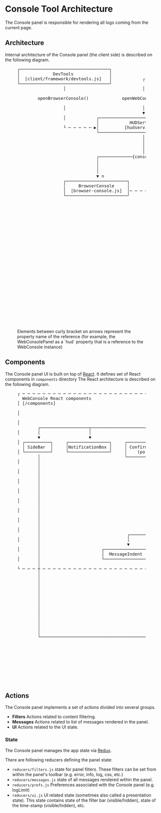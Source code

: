 # Console Tool Architecture

The Console panel is responsible for rendering all logs coming from the current page.

## Architecture

Internal architecture of the Console panel (the client side) is described
on the following diagram.

<figure class="hero">
  <pre class="diagram">
┌───────────────────────────────────┐                         ┌───────────────────────────────────┐
│             DevTools              │                         │          WebConsolePanel          │
│  [client/framework/devtools.js]   │            ┌ ─ ─ ─ ─ ─ ─│            [panel.js]             │
└───────────────────────────────────┘                         └───────────────────────────────────┘
                  │                              │                              │
                                                                                │
        openBrowserConsole()             openWebConsole()                       │
                                                                                │
                  │                              │                              │
                                                 ▼                              │
                  │            ┌───────────────────────────────────┐            │
                               │            HUDService             │            │
                  └ ─ ─ ─ ─ ─ ▶│          [hudservice.js]          │          {hud}
                               └───────────────────────────────────┘            │
                                                 │                              │
                                                 │                              │
                                                 │                              │
                                                 │                              │
                               ┌─────────────{consoles}────────────┐            │
                               │                                   │            │
                               │                                   │            │
                               │                                   │            │
                               ▼ n                                 ▼ n          ▼ 1
                  ┌────────────────────────┐                       ┌────────────────────────┐
                  │     BrowserConsole     │                       │       WebConsole       │
                  │  [browser-console.js]  │─ ─ ─ ─ ─extends─ ─ ─ ▶│    [webconsole.js]     │
                  └────────────────────────┘                       └────────────────────────┘
                                                                                │
                                                                              {ui}
                                                                                │
                                                                                ▼ 1
                                                                   ┌────────────────────────┐                     ┌─────────────────────────────────┐
                                                                   │      WebConsoleUI      │                    1│    WebConsoleConnectionProxy    │
                                                                   │   [webconsole-ui.js]   │─────{proxy}────────▶│[webconsole-connection-proxy.js] │
                                                                   └────────────────────────┘                     └─────────────────────────────────┘
                                                                                │                                                  │
                                                                                │
                                                                           {wrapper}                                               │
                                                                                │
                                                                                │                                                  │
                                                                                ▼ 1
                                                                   ┌────────────────────────┐                                      │
                                                                   │   WebConsoleWrapper    │
                                                                   │[webconsole-wrapper.js] │◀ ─ ─ ─ ─ ─ ─ calls methods from─ ─ ─ ┘
                                                                   └────────────────────────┘
                                                                                │
                                                                            <renders>
                                                                                │
                                                                                ▼
                                                                   ┌────────────────────────┐
                                                                   │          App           │
                                                                   └────────────────────────┘
    </pre>
  <figcaption>Elements between curly bracket on arrows represent the property name of the reference (for example, the WebConsolePanel as a `hud` property that is a reference to the WebConsole instance)</figcaption>
</figure>

## Components

The Console panel UI is built on top of [React](../frontend/react.md). It defines set of React components in `components` directory
The React architecture is described on the following diagram.

<figure class="hero">
  <pre class="diagram">
┌ ─ ─ ─ ─ ─ ─ ─ ─ ─ ─ ─ ─ ─ ─ ─ ─ ─ ─ ─ ─ ─ ─ ─ ─ ─ ─ ─ ─ ─ ─ ─ ─ ─ ─ ─ ─ ─ ─ ─ ─ ─ ─ ─ ─ ─ ─ ─ ─ ─ ─ ─ ─ ─ ─ ─ ─ ─ ─ ─ ─ ─ ─ ─ ─ ─ ─ ─ ─ ─ ─ ─ ─ ─ ─ ─ ─ ─ ─ ─ ─ ─ ─ ─
  WebConsole React components                                                                                                                                          │
│ [/components]                                                       ┌────────────────────────┐
                                                                      │          App           │                                                                       │
│                                                                     └────────────────────────┘
                                                                                   │                                                                                   │
│                                                                                  │
        ┌───────────────────┬──────────────────────┬───────────────────┬───────────┴─────────┬───────────────────────┬────────────────────┬─────────────────┐          │
│       │                   │                      │                   │                     │                       │                    │                 │
        ▼                   ▼                      ▼                   ▼                     ▼                       ▼                    ▼                 ▼          │       ┌────────────────────────────────────────┐
│ ┌──────────┐     ┌────────────────┐     ┌────────────────┐     ┌───────────┐    ┌────────────────────┐     ┌──────────────┐     ┌──────────────┐     ┌─────────┐             │                 Editor                 │
  │ SideBar  │     │NotificationBox │     │ ConfirmDialog  │     │ FilterBar │    │ ReverseSearchInput │     │ConsoleOutput │     │EditorToolbar │     │ JSTerm  │──{editor}──▶│              (CodeMirror)              │
│ └──────────┘     └────────────────┘     │    (portal)    │     └───────────┘    └────────────────────┘     └──────────────┘     └──────────────┘     └─────────┘             │ [client/shared/sourceeditor/editor.js] │
        │                                 └────────────────┘           │                                             │                                                 │       └────────────────────────────────────────┘
│       │                                                    ┌─────────┴─────────────┐                               │
        │                                                    │                       │                               │                                                 │
│       │                                                    ▼                       ▼                               ▼
        │                                          ┌──────────────────┐    ┌──────────────────┐            ┌──────────────────┐                                        │
│       │                                          │   FilterButton   │    │  FilterCheckbox  │            │ MessageContainer │
        │                                          └──────────────────┘    └──────────────────┘            └──────────────────┘                                        │
│       │                                                                                                            │
        │                                                                                                            │                                                 │
│       │                                                                                                            │
        │                                                                                                            ▼                                                 │
│       │                                                                                                  ┌──────────────────┐
        │                                                                                                  │     Message      │                                        │
│       │                                                                                                  └──────────────────┘
        │                                                                                                            │                                                 │
│       │                                                                                                            │
        │                                  ┌─────────────────────┬─────────────────────┬─────────────────────┬───────┴─────────────┬─────────────────────┬─────────────┼─────────────────────┬───────────────────────────────────────────┐
│       │                                  │                     │                     │                     │                     │                     │                                   │                                           │
        │                                  ▼                     ▼                     ▼                     ▼                     ▼                     ▼             │                     ▼                                           ▼
│       │                        ┌──────────────────┐  ┌──────────────────┐  ┌──────────────────┐  ┌──────────────────┐  ┌──────────────────┐  ┌──────────────────┐       ┌─────────────────────────────────────┐   ┌────────────────────────────────────────┐
        │                        │  MessageIndent   │  │   MessageIcon    │  │  CollapseButton  │  │ GripMessageBody  │  │   ConsoleTable   │  │  MessageRepeat   │    │  │                Frame                │   │               SmartTrace               │
│       │                        └──────────────────┘  └──────────────────┘  └──────────────────┘  └──────────────────┘  └──────────────────┘  └──────────────────┘       │ [client/shared/components/Frame.js] │   │[client/shared/components/SmartTrace.js]│
        │                                                                                                    │                     │                                   │  └─────────────────────────────────────┘   └────────────────────────────────────────┘
└ ─ ─ ─ ┼ ─ ─ ─ ─ ─ ─ ─ ─ ─ ─ ─ ─ ─ ─ ─ ─ ─ ─ ─ ─ ─ ─ ─ ─ ─ ─ ─ ─ ─ ─ ─ ─ ─ ─ ─ ─ ─ ─ ─ ─ ─ ─ ─ ─ ─ ─ ─ ─ ─ ─│─ ─ ─ ─ ─ ─ ─ ─ ─ ─ ─│─ ─ ─ ─ ─ ─ ─ ─ ─ ─ ─ ─ ─ ─ ─ ─ ─ ─
        │                                                                                                    │                     │
        │                                                                                                    ├─────────────────────┘
        │                                                                                                    │
        │                                                                                                    ▼
        │                                                                ┌ ─ ─ ─ ─ ─ ─ ─ ─ ─ ─ ─ ─ ─ ─ ─ ─ ─ ─ ─ ─ ─ ─ ─ ─ ─ ─ ─ ─ ─ ─ ─ ─ ─ ─ ─
        │                                                                  Reps                                       ┌──────────────────────┐  │
        │                                                                │ [client/shared/components/reps/reps.js]    │   ObjectInspector    │
        │                                                                                                             └──────────────────────┘  │
        │                                                                │                                                        │
        │                                                                                                                         ▼             │
        │                                                                │                                            ┌──────────────────────┐
        │                                                                                                             │ ObjectInspectorItem  │  │
        │                                                                │                                            └──────────────────────┘
        └───────────────────────────────────────────────────────────────▶                                                         │             │
                                                                         │                                                        ▼
                                                                                                                      ┌──────────────────────┐  │
                                                                         │                                         ┌─▶│         Rep          │
                                                                                                                   │  └──────────────────────┘  │
                                                                         │                                         │              │
                                                                                                                   │              │             │
                                                                         │                                         └──────────────┘
                                                                          ─ ─ ─ ─ ─ ─ ─ ─ ─ ─ ─ ─ ─ ─ ─ ─ ─ ─ ─ ─ ─ ─ ─ ─ ─ ─ ─ ─ ─ ─ ─ ─ ─ ─ ─ ┘
  </pre>
</figure>

## Actions

The Console panel implements a set of actions divided into several groups.

- **Filters** Actions related to content filtering.
- **Messages** Actions related to list of messages rendered in the panel.
- **UI** Actions related to the UI state.

### State

The Console panel manages the app state via [Redux](../frontend/redux.md).

There are following reducers defining the panel state:

- `reducers/filters.js` state for panel filters. These filters can be set from within the panel's toolbar (e.g. error, info, log, css, etc.)
- `reducers/messages.js` state of all messages rendered within the panel.
- `reducers/prefs.js` Preferences associated with the Console panel (e.g. logLimit)
- `reducers/ui.js` UI related state (sometimes also called a presentation state). This state contains state of the filter bar (visible/hidden), state of the time-stamp (visible/hidden), etc.
